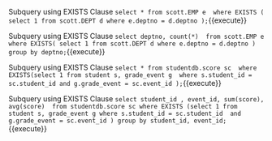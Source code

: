 Subquery using EXISTS Clause `select * from scott.EMP e 
where EXISTS ( 
	select 1 from scott.DEPT d where e.deptno = d.deptno
	);`{{execute}}

Subquery using EXISTS Clause `select deptno, count(*) 
	from scott.EMP e 
	where EXISTS( select 1 from scott.DEPT d where e.deptno = d.deptno
	) group by deptno;`{{execute}}

Subquery using EXISTS Clause `select * from studentdb.score sc 
	where EXISTS(select 1 from student s, grade_event g 
	where s.student_id = sc.student_id and g.grade_event = sc.event_id
	);`{{execute}}

Subquery using EXISTS Clause `select student_id
	, event_id, sum(score), avg(score) 
	from studentdb.score sc where EXISTS
	(select 1 from student s, grade_event g where s.student_id = sc.student_id 
	and g.grade_event = sc.event_id
	) group by student_id, event_id;`{{execute}}
